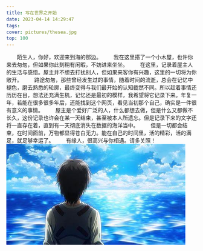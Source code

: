 ```yaml
---
title: 写在世界之开始
date: 2023-04-14 14:29:47
tags:
cover: pictures/thesea.jpg
top: 100
---
```

　　陌生人，你好，欢迎来到海的那边。
　　我在这里搭了一个小木屋，也许你来去匆匆，但如果你此刻稍有闲暇，不妨进来坐坐。
　　在这里，记录着屋主人的生活与感悟。屋主并不想去打扰别人，但如果来客你有兴趣，这里的一切将为你敞开。
　　路途匆匆，那些曾经发生过的事情，随着时间的流逝，总会在记忆中褪色，磨去熟悉的轮廓，最终变得与我们最开始的认知截然不同。所以趁着事情还历历在目，想法还充满生机，记忆还是最初的模样，我希望将它记录下来。年复一年，若能在很多很多年后，还能找到这个网页，看见当初那个自己，确实是一件很有意义的事情。
　　屋主是个爱好广泛的人，什么都想去做，但是什么又都做不长久，这份记录也许会在某一天结束，甚至被本人所遗忘。但是记录下来的文字还将一直存在着，直到有一天彻底消失在数据的海洋当中。
　　但是一切都会结束，在时间面前，万物都显得苍白无力。能在自己的时间里，活的精彩，活的满足，就足够幸运了。
　　有缘人，很高兴与你相遇。请多关照！
![你能看到那片海吗,我的朋友](写在世界之开始/thesea.jpg "你能看到那片海吗,我的朋友") <!-- 此路径表示图片和MD文件，处于同一目录 -->